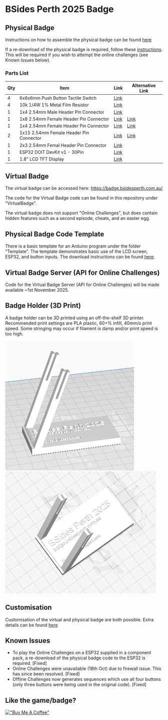 # BSides Perth 2025 Badge

## Physical Badge

Instructions on how to assemble the physical badge can be found [here](docs/AssemblyInstructions.md)

If a re-download of the physical badge is required, follow these [instructions](docs/DownloadInstructions.md). This will be required if you wish to attempt the online challenges (see Known Issues below).

### Parts List

| Qty | Item | Link | Alternative Link |
| --- | --- | --- | --- |
| 4	| 6x6x6mm Push Button Tactile Switch | [Link](https://a.aliexpress.com/_mtKEuoZ) || 
| 4	| 10k 1/4W 1% Metal Film Resistor | [Link](https://a.aliexpress.com/_m0tmaNF) ||
| 1	| 1x4 2.54mm Male Header Pin Connector | [Link](https://a.aliexpress.com/_mLn1ap7) ||
| 1	| 1x8 2.54mm Female Header Pin Connector | [Link](https://a.aliexpress.com/_mquvebf) | [Link](https://a.aliexpress.com/_mNltGYh) |
| 1	| 1x4 2.54mm Female Header Pin Connector | [Link](https://a.aliexpress.com/_mquvebf) | [Link](https://a.aliexpress.com/_mNltGYh) |
| 2	| 1x15 2.54mm Female Header Pin Connector | [Link](https://a.aliexpress.com/_mquvebf) | [Link](https://a.aliexpress.com/_mNltGYh) |
| 1	| 2x3 2.54mm Femal Header Pin Connector	| [Link](https://a.aliexpress.com/_mK6bxvJ) ||
| 1	| ESP32 DOIT DevKit v1 - 30Pin | [Link](https://a.aliexpress.com/_mr7LSPJ) ||
| 1	| 1.8" LCD TFT Display | [Link](https://a.aliexpress.com/_mPspKyp) ||

## Virtual Badge

The virtual badge can be accessed here: https://badge.bsidesperth.com.au/

The code for the Virtual Badge code can be found in this repository under "VirtualBadge".

The virtual badge does not support "Online Challenges", but does contain hidden features such as a second episode, cheats, and an easter egg.

## Physical Badge Code Template

There is a basic template for an Arduino program under the folder "Template". The template demonstrates basic use of the LCD screen, ESP32, and button inputs. The download instructions can be found [here](docs/DownloadInstructions.md).

## Virtual Badge Server (API for Online Challenges)

Code for the Virtual Badge Server (API for Online Challenges) will be made available ~1st November 2025.

## Badge Holder (3D Print)

A badge holder can be 3D printed using an off-the-shelf 3D printer. Recommended print settings are PLA plastic, 60+% infill, 40mm/s print speed. Some stringing may occur if filament is damp and/or print speed is too high.

![](/BadgeHolder_3DPrint/Screenshot1.png) ![](/BadgeHolder_3DPrint/Screenshot4.png)

## Customisation

Customisation of the virtual and physical badge are both possible. Extra details can be found [here](docs/Customisation.md)

## Known Issues

- To play the Online Challenges on a ESP32 supplied in a component pack, a re-download of the physical badge code to the ESP32 is required. [Fixed]
- Online Challenges were unavailable (18th Oct) due to firewall issue. This has since been resolved. [Fixed]
- Offline Challenges now generates sequences which use all four buttons (only three buttons were being used in the original code). [Fixed]

## Like the game/badge?

[!["Buy Me A Coffee"](https://www.buymeacoffee.com/assets/img/custom_images/orange_img.png)](https://buymeacoffee.com/badges4dotcom)